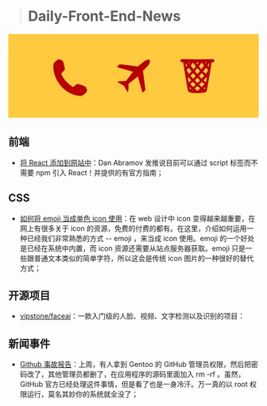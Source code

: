 > # Daily-Front-End-News

[![cover][img]][link]

[img]: https://github.com/fengshangwuqi/Daily-Front-End-News/blob/master/history/2018/07/02/emoji.jpg "如何将 emoji 当成单色 icon 使用"
[link]: https://zhuanlan.zhihu.com/p/38767488

## 前端

- [将 React 添加到网站中](https://reactjs.org/docs/add-react-to-a-website.html)：Dan Abramov 发推说目前可以通过 script 标签而不需要 npm 引入 React！并提供的有官方指南；

## CSS

- [如何将 emoji 当成单色 icon 使用](https://zhuanlan.zhihu.com/p/38767488)：在 web 设计中 icon 变得越来越重要，在网上有很多关于 icon 的资源，免费的付费的都有。在这里，介绍如何运用一种已经我们非常熟悉的方式 -- emoji ，来当成 icon 使用。emoji 的一个好处是已经在系统中内置，而 icon 资源还需要从站点服务器获取。emoji 只是一些跟普通文本类似的简单字符，所以这会是传统 icon 图片的一种很好的替代方式；

## 开源项目

- [vipstone/faceai](https://github.com/vipstone/faceai)：一款入门级的人脸、视频、文字检测以及识别的项目：

## 新闻事件

- [Github 事故报告](https://wiki.gentoo.org/wiki/Project:Infrastructure/Incident_Reports/2018-06-28_Github)：上周，有人拿到 Gentoo 的 GitHub 管理员权限，然后把密码改了，其他管理员都删了，在应用程序的源码里面加入 rm -rf 。虽然，GitHub 官方已经处理这件事情，但是看了也是一身冷汗。万一真的以 root 权限运行，莫名其妙你的系统就全没了；
